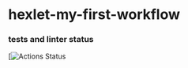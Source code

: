 # hexlet-my-first-workflow

### tests and linter status
[![Actions Status](https://github.com/alex873110/hexlet-my-first-workflow/actions/workflows/hello-world.yml/badge.svg)

